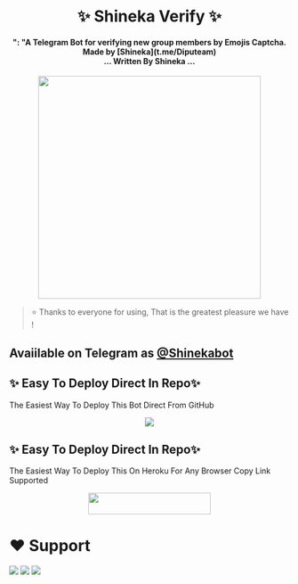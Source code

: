 <h1 align="center"><b>✨ Shineka Verify ✨</b></h1>

<h4 align="center">": "A Telegram Bot for verifying new group members by Emojis Captcha. Made by [Shineka](t.me/Diputeam) <br> ... Written By Shineka ...</h4>

<p align="center"><a href="https://t.me/Dr_Asad_Ali"><img src="https://telegra.ph/file/a315c0e3ae8e497400ab0.jpg" width="400"></a></p>



> ⭐️ Thanks to everyone for using, That is the greatest pleasure we have !

## Avaiilable on Telegram as [@Shinekabot](https://t.me/Diputeam)

## ✨ Easy To Deploy Direct In Repo✨

The Easiest Way To Deploy This Bot Direct From GitHub

<p align="center"><a href="https://heroku.com/deploy"><img src="https://www.herokucdn.com/deploy/button.svg"></a>

## ✨ Easy To Deploy Direct In Repo✨

The Easiest Way To Deploy This On Heroku For Any Browser Copy Link Supported

<p align="center"><a href="https://heroku.com/deploy?template=https://github.com/TeamArcanine/ShinekaVerify"> <img src="https://img.shields.io/badge/Deploy%20To%20Heroku-black?style=for-the-badge&logo=heroku" width="220" height="38.45"/></a></p>
 
 
# ❤️ Support
<a href="https://t.me/Aviesupport"><img src="https://img.shields.io/badge/Join-Telegram%20Channel-red.svg?logo=Telegram"></a>
<a href="https://t.me/Aviesupport"><img src="https://img.shields.io/badge/Join-Telegram%20Group-blue.svg?logo=telegram"></a>
<a href="https://t.me/Aviesupport"><img src="https://img.shields.io/badge/Give-Me%20Heart-blue.svg?logo=telegram"></a>
